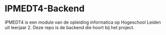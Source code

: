 # IPMEDT4-Backend
IPMEDT4 is een module van de opleiding informatica op Hogeschool Leiden uit leerjaar 2.
Deze repo is de backend die hoort bij het project.
